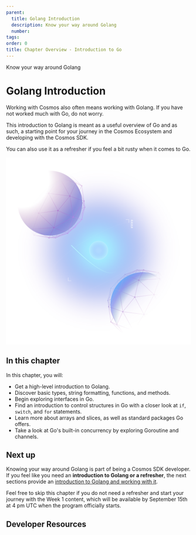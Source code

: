 ```yaml
---
parent:
  title: Golang Introduction
  description: Know your way around Golang
  number: 
tags:
order: 0
title: Chapter Overview - Introduction to Go
---
```


<div class="tm-overline tm-rf-1 tm-lh-title tm-medium tm-muted">Know your way around Golang</div>
<h1 class="mt-4 mb-6">Golang Introduction</h1>

Working with Cosmos also often means working with Golang. If you have not worked much with Go, do not worry.

This introduction to Golang is meant as a useful overview of Go and as such, a starting point for your journey in the Cosmos Ecosystem and developing with the Cosmos SDK.

You can also use it as a refresher if you feel a bit rusty when it comes to Go.

![](/tutorials/4-golang-intro/images/go-lp.svg)

## In this chapter

<HighlightBox type="learning">

In this chapter, you will:

* Get a high-level introduction to Golang.
* Discover basic types, string formatting, functions, and methods.
* Begin exploring interfaces in Go.
* Find an introduction to control structures in Go with a closer look at `if`, `switch`, and `for` statements.
* Learn more about arrays and slices, as well as standard packages Go offers.
* Take a look at Go's built-in concurrency by exploring Goroutine and channels.

</HighlightBox>

<card-module/>

## Next up

Knowing your way around Golang is part of being a Cosmos SDK developer. If you feel like you need an **introduction to Golang or a refresher**, the next sections provide an [introduction to Golang and working with it](./1-install.md).

Feel free to skip this chapter if you do not need a refresher and start your journey with the Week 1 content, which will be available by September 15th at 4 pm UTC when the program officially starts.

## Developer Resources

<div v-for="resource in $themeConfig.resources">
  <Resource
    :title="resource.title"
    :description="resource.description"
    :links="resource.links"
    :image="resource.image"
    :large="true"
  />
  <br/>
</div>
